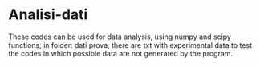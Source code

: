 # Analisi-dati
These codes can be used for data analysis, using numpy and scipy functions; in folder: dati prova, there are txt with experimental data to test the codes in which possible data are not generated by the program.
